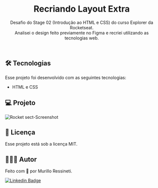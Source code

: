 <h1 align="center"> Recriando Layout Extra </h1>

<p align="center">
Desafio do Stage 02 (Introdução ao HTML e CSS) do curso Explorer da Rocketseat.<br>
Analisei o design feito previamente no Figma e recriei utilizando as tecnologias web.
</p>

<br>

## 🛠 Tecnologias

Esse projeto foi desenvolvido com as seguintes tecnologias:

- HTML e CSS

## 💻 Projeto

![Rocket sect-Screenshot](https://github.com/murilloressineti/explorer-rocketseat/assets/125047522/ec4c3617-79e0-4331-9ee9-205529bd2604)


## 📝 Licença

Esse projeto está sob a licença MIT.


## 🙋🏻‍♂️ Autor

Feito com 💙 por Murillo Ressineti.

[![Linkedin Badge](https://img.shields.io/badge/-Murillo-blue?style=flat-square&logo=Linkedin&logoColor=white&link=https://https://www.linkedin.com/in/murilloressineti/)](https://www.linkedin.com/in/murilloressineti/)
